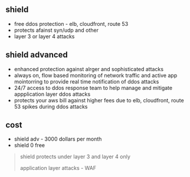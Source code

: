 ## shield

- free ddos protection - elb, cloudfront, route 53
- protects afainst syn/udp and other 
- layer 3 or layer 4 attacks

## shield advanced

- enhanced protection against alrger and sophisticated attacks
- always on, flow based monitoring of network traffic and active app mointorring to provide real time notification of ddos attacks
- 24/7 access to ddos response team to help manage and mitigate appplication layer ddos attacks
- protects your aws bill against higher fees due to elb, cloudfront, route 53 spikes during ddos attacks

## cost

- shield adv - 3000 dollars per month
- shield 0 free

> shield protects under layer 3 and layer 4 only
>
> application layer attacks - WAF